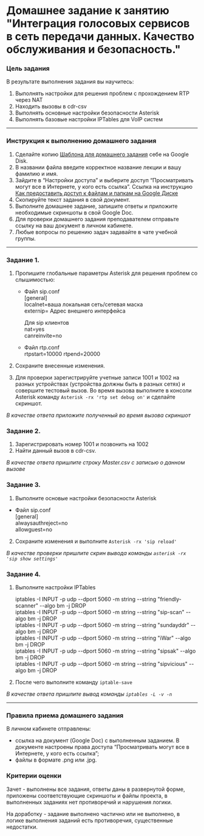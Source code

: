 # Домашнее задание к занятию "Интеграция голосовых сервисов в сеть передачи данных. Качество обслуживания и безопасность."

### Цель задания

В результате выполнения задания вы научитесь:

1. Выполнять настройки для решения проблем c прохождением RTP через NAT
2. Находить вызовы в cdr-csv
3. Выполнять основные настройки безопасности Asterisk
4. Выполнять базовые настройки IPTables для VoIP систем
    
------

### Инструкция к выполнению домашнего задания

1. Сделайте копию [Шаблона для домашнего задания](https://docs.google.com/document/d/1youKpKm_JrC0UzDyUslIZW2E2bIv5OVlm_TQDvH5Pvs/edit) себе на Google Disk.
2. В названии файла введите корректное название лекции и вашу фамилию и имя.
3. Зайдите в “Настройки доступа” и выберите доступ “Просматривать могут все в Интернете, у кого есть ссылка”.  Ссылка на инструкцию [Как предоставить доступ к файлам и папкам на Google Диске](https://support.google.com/docs/answer/2494822?hl=ru&co=GENIE.Platform%3DDesktop)
4. Скопируйте текст задания в свой документ.
5. Выполните домашнее задание, запишите ответы и приложите необходимые скриншоты в свой Google Doc.
6. Для проверки домашнего задания преподавателем отправьте ссылку на ваш документ в личном кабинете.
7. Любые вопросы по решению задач задавайте в чате учебной группы.

------

### Задание 1.

1. Пропишите глобальные параметры Asterisk для решения проблем со слышимостью:

	* Файл sip.conf  
		[general]  
			localnet=ваша локальная сеть/сетевая маска  
			externip= Адрес внешнего интерфейса

		Для sip клиентов  
			nat=yes  
			canreinvite=no  

	* Файл rtp.conf  
	    rtpstart=10000
		rtpend=20000
    
2. Сохраните внесенные изменения.
      
3. Для проверки зарегистрируйте учетные записи 1001 и 1002 на разных устройствах (устройства должны быть в разных сетях) и совершите тестовый вызов. 
Во время вызова выполните в консоли Asterisk команду `Asterisk -rx 'rtp set debug on'` и сделайте скриншот.

*В качестве ответа приложите полученный во время вызова скриншот*

### Задание 2. 

1. Зарегистрировать номер 1001 и позвонить на 1002
2. Найти данный вызов в cdr-csv.

*В качестве ответа пришлите строку Master.csv с записью о данном вызове*

### Задание 3.

1. Выполните основые настройки безопасности Asterisk

* Файл sip.conf  
	[general]  
		alwaysauthreject=no  
		allowguest=no


2. Сохраните изменения и выполните `Asterisk -rx 'sip reload'`

*В качестве проверки пришлите скрин вывода команды `asterisk -rx 'sip show settings'`*

### Задание 4. 

1. Выполните настройки IPTables 

	iptables -I INPUT -p udp --dport 5060 -m string --string "friendly-scanner" --algo bm -j DROP   
	iptables -I INPUT -p udp --dport 5060 -m string --string "sip-scan" --algo bm -j DROP  
	iptables -I INPUT -p udp --dport 5060 -m string --string "sundayddr" --algo bm -j DROP  
	iptables -I INPUT -p udp --dport 5060 -m string --string "iWar" --algo bm -j DROP  
	iptables -I INPUT -p udp --dport 5060 -m string --string "sipsak" --algo bm -j DROP  
	iptables -I INPUT -p udp --dport 5060 -m string --string "sipvicious" --algo bm -j DROP

2. После чего выполните команду `iptable-save`

*В качестве ответа пришлите вывод команды `iptables -L -v -n`*

------

### Правила приема домашнего задания

В личном кабинете отправлены:

- ссылка на документ (Google Doc) с выполненным заданием. В документе настроены права доступа “Просматривать могут все в Интернете, у кого есть ссылка”;
- файлы в формате .png или .jpg.

### Критерии оценки

Зачет - выполнены все задания, ответы даны в развернутой форме, приложены соответствующие скриншоты и файлы проекта, в выполненных заданиях нет противоречий и нарушения логики.

На доработку - задание выполнено частично или не выполнено, в логике выполнения заданий есть противоречия, существенные недостатки.

